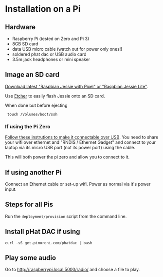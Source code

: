 # Installation on a Pi

## Hardware

* Raspberry Pi (tested on Zero and Pi 3)
* 8GB SD card
* data USB micro cable (watch out for power only ones!)
* soldered phat dac or USB audio card
* 3.5m jack headphones or mini speaker

## Image an SD card

[Download latest "Raspbian Jessie with Pixel" or "Raspbian Jessie Lite"](https://www.raspberrypi.org/downloads/raspbian/).

Use [Etcher](https://etcher.io/) to easily flash Jessie onto an SD card.

When done but before ejecting

     touch /Volumes/boot/ssh

### If using the Pi Zero

[Follow these instrutions to make it connectable over USB](http://blog.gbaman.info/?p=791). You need to share your wifi over ethernet and "RNDIS / Ethernet Gadget" and connect to your laptop via its micro USB port (not its power port) using the cable.

This will both power the pi zero and allow you to connect to it.

## If using another Pi

Connect an Ethernet cable or set-up wifi. Power as normal via it's power input.

## Steps for all Pis

Run the `deployment/provision` script from the command line.

## Install pHat DAC if using

    curl -sS get.pimoroni.com/phatdac | bash

## Play some audio

Go to http://raspberrypi.local:5000/radio/ and choose a file to play.
